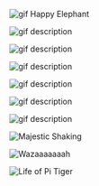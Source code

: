 <!--begin team ponies-->

<!--end team ponies-->
<!--begin team bunnies-->

<!--end team bunnies-->
<!--begin team tigers-->
![gif Happy Elephant](https://i.chzbgr.com/maxW500/6806376192/h13D80AD0/)

![gif description](http://37.media.tumblr.com/tumblr_m9skqxFbps1rxfqqzo2_400.gif)

![gif description](http://viralcircus.com/wp-content/uploads/2013/12/11.gif)

![gif description](http://24.media.tumblr.com/tumblr_loeu0t80JE1qj5jozo1_500.gif)

![gif description](http://data.whicdn.com/images/9924676/tumblr_llf8n0VAS91qaay1oo1_500_large.gif)

![gif description](http://data.whicdn.com/images/31308363/tumblr_ll40kpUpaA1qaay1oo1_500_large.gif)

![gif description](http://media.giphy.com/media/oENtFqfZZMIZq/giphy.gif)

![Majestic Shaking](https://38.media.tumblr.com/bcb18a773a35eaf8d8e8c2e5864e0a14/tumblr_n83f7vi5bk1smts3eo1_400.gif)

![Wazaaaaaaah](https://i.chzbgr.com/maxW500/5685016576/hD50996E9/)

![Life of Pi Tiger](http://media.giphy.com/media/N1dXLHCuqwuM8/giphy.gif)


<!--end team tigers-->
<!--begin team alpacas-->

<!--end team alpacas-->
<!--begin team ducks-->

<!--end team ducks-->
